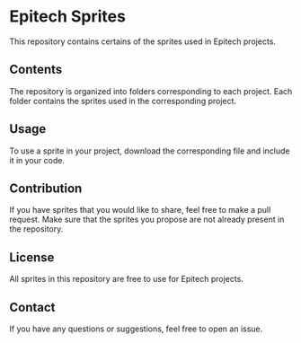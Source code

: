 # Epitech Sprites

This repository contains certains of the sprites used in Epitech projects.

## Contents

The repository is organized into folders corresponding to each project. Each folder contains the sprites used in the corresponding project.

## Usage

To use a sprite in your project, download the corresponding file and include it in your code.

## Contribution

If you have sprites that you would like to share, feel free to make a pull request. Make sure that the sprites you propose are not already present in the repository.

## License

All sprites in this repository are free to use for Epitech projects.

## Contact

If you have any questions or suggestions, feel free to open an issue.